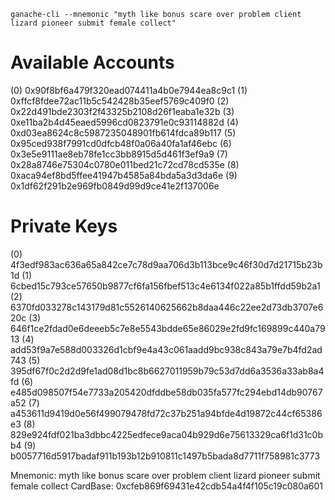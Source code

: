 ```
ganache-cli --mnemonic "myth like bonus scare over problem client lizard pioneer submit female collect"
```

Available Accounts
==================
(0) 0x90f8bf6a479f320ead074411a4b0e7944ea8c9c1
(1) 0xffcf8fdee72ac11b5c542428b35eef5769c409f0
(2) 0x22d491bde2303f2f43325b2108d26f1eaba1e32b
(3) 0xe11ba2b4d45eaed5996cd0823791e0c93114882d
(4) 0xd03ea8624c8c5987235048901fb614fdca89b117
(5) 0x95ced938f7991cd0dfcb48f0a06a40fa1af46ebc
(6) 0x3e5e9111ae8eb78fe1cc3bb8915d5d461f3ef9a9
(7) 0x28a8746e75304c0780e011bed21c72cd78cd535e
(8) 0xaca94ef8bd5ffee41947b4585a84bda5a3d3da6e
(9) 0x1df62f291b2e969fb0849d99d9ce41e2f137006e

Private Keys
==================
(0) 4f3edf983ac636a65a842ce7c78d9aa706d3b113bce9c46f30d7d21715b23b1d
(1) 6cbed15c793ce57650b9877cf6fa156fbef513c4e6134f022a85b1ffdd59b2a1
(2) 6370fd033278c143179d81c5526140625662b8daa446c22ee2d73db3707e620c
(3) 646f1ce2fdad0e6deeeb5c7e8e5543bdde65e86029e2fd9fc169899c440a7913
(4) add53f9a7e588d003326d1cbf9e4a43c061aadd9bc938c843a79e7b4fd2ad743
(5) 395df67f0c2d2d9fe1ad08d1bc8b6627011959b79c53d7dd6a3536a33ab8a4fd
(6) e485d098507f54e7733a205420dfddbe58db035fa577fc294ebd14db90767a52
(7) a453611d9419d0e56f499079478fd72c37b251a94bfde4d19872c44cf65386e3
(8) 829e924fdf021ba3dbbc4225edfece9aca04b929d6e75613329ca6f1d31c0bb4
(9) b0057716d5917badaf911b193b12b910811c1497b5bada8d7711f758981c3773

Mnemonic:      myth like bonus scare over problem client lizard pioneer submit female collect
CardBase: 0xcfeb869f69431e42cdb54a4f4f105c19c080a601